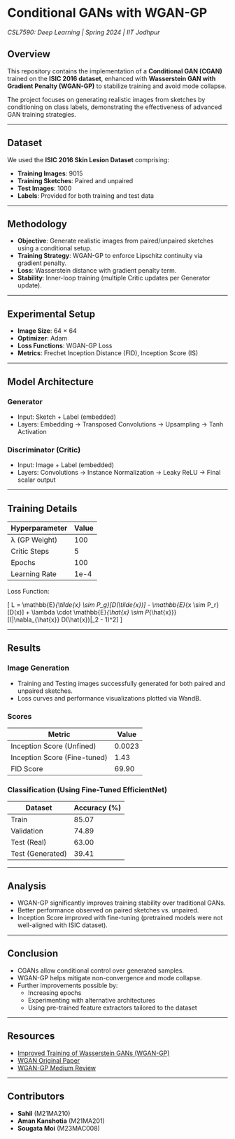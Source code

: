 # Conditional GANs with WGAN-GP  
*CSL7590: Deep Learning | Spring 2024 | IIT Jodhpur*

## Overview

This repository contains the implementation of a **Conditional GAN (CGAN)** trained on the **ISIC 2016 dataset**, enhanced with **Wasserstein GAN with Gradient Penalty (WGAN-GP)** to stabilize training and avoid mode collapse.

The project focuses on generating realistic images from sketches by conditioning on class labels, demonstrating the effectiveness of advanced GAN training strategies.

---

## Dataset

We used the **ISIC 2016 Skin Lesion Dataset** comprising:
- **Training Images**: 9015
- **Training Sketches**: Paired and unpaired
- **Test Images**: 1000
- **Labels**: Provided for both training and test data

---

## Methodology

- **Objective**: Generate realistic images from paired/unpaired sketches using a conditional setup.
- **Training Strategy**: WGAN-GP to enforce Lipschitz continuity via gradient penalty.
- **Loss**: Wasserstein distance with gradient penalty term.
- **Stability**: Inner-loop training (multiple Critic updates per Generator update).

---

## Experimental Setup

- **Image Size**: 64 × 64
- **Optimizer**: Adam
- **Loss Functions**: WGAN-GP Loss
- **Metrics**: Frechet Inception Distance (FID), Inception Score (IS)

---

## Model Architecture

### Generator
- Input: Sketch + Label (embedded)
- Layers: Embedding → Transposed Convolutions → Upsampling → Tanh Activation

### Discriminator (Critic)
- Input: Image + Label (embedded)
- Layers: Convolutions → Instance Normalization → Leaky ReLU → Final scalar output

---

## Training Details

| Hyperparameter | Value       |
|----------------|-------------|
| λ (GP Weight)  | 100         |
| Critic Steps   | 5           |
| Epochs         | 100         |
| Learning Rate  | 1e-4        |

Loss Function:

\[
L = \mathbb{E}_{\tilde{x} \sim P_g}[D(\tilde{x})] - \mathbb{E}_{x \sim P_r}[D(x)] + \lambda \cdot \mathbb{E}_{\hat{x} \sim P_{\hat{x}}}[(\|\nabla_{\hat{x}} D(\hat{x})\|_2 - 1)^2]
\]

---

## Results

### Image Generation

- Training and Testing images successfully generated for both paired and unpaired sketches.
- Loss curves and performance visualizations plotted via WandB.

### Scores

| Metric              | Value        |
|---------------------|--------------|
| Inception Score (Unfined) | 0.0023 |
| Inception Score (Fine-tuned) | 1.43 |
| FID Score           | 69.90        |

### Classification (Using Fine-Tuned EfficientNet)

| Dataset         | Accuracy (%) |
|-----------------|--------------|
| Train           | 85.07        |
| Validation      | 74.89        |
| Test (Real)     | 63.00        |
| Test (Generated)| 39.41        |

---

## Analysis

- WGAN-GP significantly improves training stability over traditional GANs.
- Better performance observed on paired sketches vs. unpaired.
- Inception Score improved with fine-tuning (pretrained models were not well-aligned with ISIC dataset).

---

## Conclusion

- CGANs allow conditional control over generated samples.
- WGAN-GP helps mitigate non-convergence and mode collapse.
- Further improvements possible by:
  - Increasing epochs
  - Experimenting with alternative architectures
  - Using pre-trained feature extractors tailored to the dataset

---

## Resources

- [Improved Training of Wasserstein GANs (WGAN-GP)](https://arxiv.org/abs/1704.00028)
- [WGAN Original Paper](https://arxiv.org/abs/1701.07875)
- [WGAN-GP Medium Review](https://sh-tsang.medium.com/brief-review-wgan-gp-improved-training-of-wasserstein-gans-ae3e2acb25b3)

---

## Contributors

- **Sahil** (M21MA210)  
- **Aman Kanshotia** (M21MA201)  
- **Sougata Moi** (M23MAC008)
